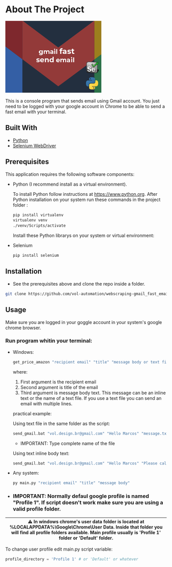 <!-- ABOUT THE PROJECT -->

# About The Project

![Scraper tag][product-screenshot]

This is a console program that sends email using Gmail account. You just need to be logged with your google account in Chrome to be able to send a fast email with your terminal.

## Built With

- [Python](https://www.python.org)
- [Selenium WebDriver](https://www.selenium.dev/)

## Prerequisites

This application requires the following software components:

- Python (I recommend install as a virtual environment).

  To install Python follow instructions at https://www.python.org. After Python installation on your system run these commands in the project folder :

  ```sh
  pip install virtualenv
  virtualenv venv
  ./venv/Scripts/activate
  ```

  Install these Python librarys on your system or virtual environment:

- Selenium

  ```sh
  pip install selenium

  ```

## Installation

- See the prerequisites above and clone the repo inside a folder.

```sh
git clone https://github.com/vol-automation/webscraping-gmail_fast_email.git
```

## Usage

Make sure you are logged in your goggle account in your system's google chrome browser.

### Run program whitin your terminal:

- Windows:

  ```sh
  get_price_amazon "recipient email" "title" "message body or text file"
  ```

  where:

  1. First argument is the recipient email
  2. Second argument is title of the email
  3. Third argument is message body text. This message can be an inline text or the name of a text file. If you use a text file you can send an email with multiple lines.

  practical example:

  Using text file in the same folder as the script:

  ```sh
  send_gmail.bat "vol.design.br@gmail.com" "Hello Marcos" "message.txt"
  ```

  - IMPORTANT: Type complete name of the file

  Using text inline body text:

  ```sh
  send_gmail.bat "vol.design.br@gmail.com" "Hello Marcos" "Please call me when you have the time."
  ```

- Any system:

  ```sh
  py main.py "recipient email" "title" "message body"
  ```

- ### IMPORTANT: Normally defaul google profile is named "Profile 1". If script doesn't work make sure you are using a valid profile folder.

| :warning: In windows chrome's user data folder is located at **%LOCALAPPDATA%\Google\Chrome\User Data**. Inside that folder you will find all profile folders available. Main profile usually is 'Profile 1' folder or 'Default' folder. |
| ---------------------------------------------------------------------------------------------------------------------------------------------------------------------------------------------------------------------------------------- |

To change user profile edit main.py script variable:

```python
profile_directory = 'Profile 1' # or 'Default' or whatever
```

<!-- MARKDOWN LINKS & IMAGES -->
<!-- https://www.markdownguide.org/basic-syntax/#reference-style-links -->

[product-screenshot]: images/tag.png
